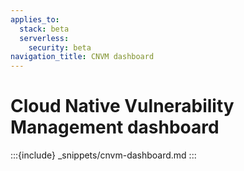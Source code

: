 ```yaml
---
applies_to:
  stack: beta
  serverless:
    security: beta
navigation_title: CNVM dashboard
---
```


# Cloud Native Vulnerability Management dashboard

:::{include} _snippets/cnvm-dashboard.md
:::

